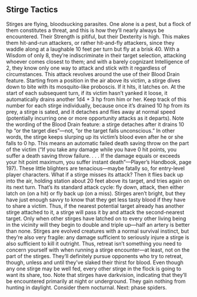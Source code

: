 ## Stirge Tactics

Stirges are flying, bloodsucking parasites. One alone is a pest, but a flock of them constitutes a threat, and this is how they’ll nearly always be encountered.
Their Strength is pitiful, but their Dexterity is high. This makes them hit-and-run attackers, or rather hit-and-fly attackers, since they waddle along at a laughable 10 feet per turn but fly at a brisk 40. With a Wisdom of only 8, they’re indiscriminate in their target selection, attacking whoever comes closest to them; and with a barely cognizant Intelligence of 2, they know only one way to attack and stick with it regardless of circumstances.
This attack revolves around the use of their Blood Drain feature. Starting from a position in the air above its victim, a stirge dives down to bite with its mosquito-like proboscis. If it hits, it latches on. At the start of each subsequent turn, if its victim hasn’t yanked it loose, it automatically drains another 1d4 + 3 hp from him or her. Keep track of this number for each stirge individually, because once it’s drained 10 hp from its prey, a stirge is sated, and it detaches and flies away at normal speed (potentially incurring one or more opportunity attacks as it departs).
Note the wording of the Blood Drain feature: a stirge detaches after it drains 10 hp “or the target dies”—not, “or the target falls unconscious.” In other words, the stirge keeps slurping up its victim’s blood even after he or she falls to 0 hp. This means an automatic failed death saving throw on the part of the victim (“If you take any damage while you have 0 hit points, you suffer a death saving throw failure. . . . If the damage equals or exceeds your hit point maximum, you suffer instant death”—Player’s Handbook, page 197). These little blighters are tenacious—maybe fatally so, for entry-level player characters.
What if a stirge misses its attack? Then it flies back up into the air, holding station about 20 feet above its target, and tries again on its next turn. That’s its standard attack cycle: fly down, attack, then either latch on (on a hit) or fly back up (on a miss).
Stirges aren’t bright, but they have just enough savvy to know that they get less tasty blood if they have to share a victim. Thus, if the nearest potential target already has another stirge attached to it, a stirge will pass it by and attack the second-nearest target. Only when other stirges have latched on to every other living being in the vicinity will they begin to double and triple up—half an artery is better than none.
Stirges are evolved creatures with a normal survival instinct, but they’re also very fragile: any damage sufficient to seriously injure a stirge is also sufficient to kill it outright. Thus, retreat isn’t something you need to concern yourself with when running a stirge encounter—at least, not on the part of the stirges. They’ll definitely pursue opponents who try to retreat, though, unless and until they’ve slaked their thirst for blood. Even though any one stirge may be well fed, every other stirge in the flock is going to want its share, too.
Note that stirges have darkvision, indicating that they’ll be encountered primarily at night or underground. They gain nothing from hunting in daylight. Consider them nocturnal.
Next: phase spiders.
